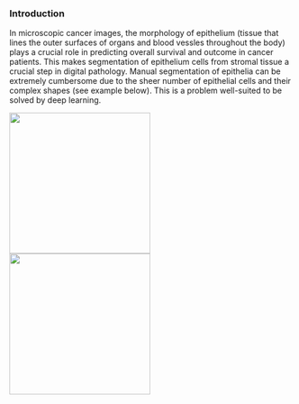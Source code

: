 ### Introduction

In microscopic cancer images, the morphology of epithelium (tissue that lines the outer surfaces of organs and blood vessles throughout the body) plays a crucial role in predicting overall survival and outcome in cancer patients. This makes segmentation of epithelium cells from stromal tissue a crucial step in  digital pathology. Manual segmentation of epithelia can be extremely cumbersome due to the sheer number of epithelial cells and their complex shapes (see example below). This is a problem well-suited to be solved by deep learning.

<div class="row">
  <div class="column">
    <img src="https://github.com/sxk1031/digital_pathology/blob/main/images/12947_00004_mask.png" width="250" height="250"/>
  </div>
  <div class="column">
    <img src="https://github.com/sxk1031/digital_pathology/blob/main/images/12947_00004.jpg" width="250" height="250"/>
  </div>
</div>

